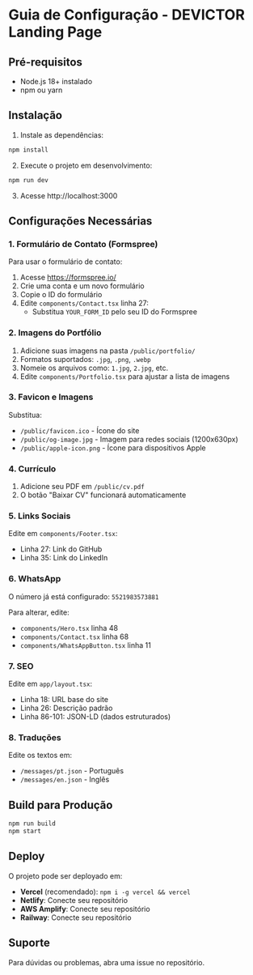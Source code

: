 # Guia de Configuração - DEVICTOR Landing Page

## Pré-requisitos

- Node.js 18+ instalado
- npm ou yarn

## Instalação

1. Instale as dependências:

```bash
npm install
```

2. Execute o projeto em desenvolvimento:

```bash
npm run dev
```

3. Acesse http://localhost:3000

## Configurações Necessárias

### 1. Formulário de Contato (Formspree)

Para usar o formulário de contato:

1. Acesse https://formspree.io/
2. Crie uma conta e um novo formulário
3. Copie o ID do formulário
4. Edite `components/Contact.tsx` linha 27:
   - Substitua `YOUR_FORM_ID` pelo seu ID do Formspree

### 2. Imagens do Portfólio

1. Adicione suas imagens na pasta `/public/portfolio/`
2. Formatos suportados: `.jpg`, `.png`, `.webp`
3. Nomeie os arquivos como: `1.jpg`, `2.jpg`, etc.
4. Edite `components/Portfolio.tsx` para ajustar a lista de imagens

### 3. Favicon e Imagens

Substitua:
- `/public/favicon.ico` - Ícone do site
- `/public/og-image.jpg` - Imagem para redes sociais (1200x630px)
- `/public/apple-icon.png` - Ícone para dispositivos Apple

### 4. Currículo

1. Adicione seu PDF em `/public/cv.pdf`
2. O botão "Baixar CV" funcionará automaticamente

### 5. Links Sociais

Edite em `components/Footer.tsx`:
- Linha 27: Link do GitHub
- Linha 35: Link do LinkedIn

### 6. WhatsApp

O número já está configurado: `5521983573881`

Para alterar, edite:
- `components/Hero.tsx` linha 48
- `components/Contact.tsx` linha 68
- `components/WhatsAppButton.tsx` linha 11

### 7. SEO

Edite em `app/layout.tsx`:
- Linha 18: URL base do site
- Linha 26: Descrição padrão
- Linha 86-101: JSON-LD (dados estruturados)

### 8. Traduções

Edite os textos em:
- `/messages/pt.json` - Português
- `/messages/en.json` - Inglês

## Build para Produção

```bash
npm run build
npm start
```

## Deploy

O projeto pode ser deployado em:
- **Vercel** (recomendado): `npm i -g vercel && vercel`
- **Netlify**: Conecte seu repositório
- **AWS Amplify**: Conecte seu repositório
- **Railway**: Conecte seu repositório

## Suporte

Para dúvidas ou problemas, abra uma issue no repositório.

